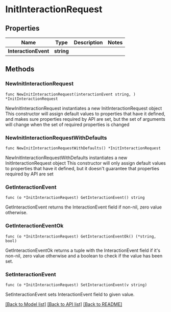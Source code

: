 # InitInteractionRequest

## Properties

Name | Type | Description | Notes
------------ | ------------- | ------------- | -------------
**InteractionEvent** | **string** |  | 

## Methods

### NewInitInteractionRequest

`func NewInitInteractionRequest(interactionEvent string, ) *InitInteractionRequest`

NewInitInteractionRequest instantiates a new InitInteractionRequest object
This constructor will assign default values to properties that have it defined,
and makes sure properties required by API are set, but the set of arguments
will change when the set of required properties is changed

### NewInitInteractionRequestWithDefaults

`func NewInitInteractionRequestWithDefaults() *InitInteractionRequest`

NewInitInteractionRequestWithDefaults instantiates a new InitInteractionRequest object
This constructor will only assign default values to properties that have it defined,
but it doesn't guarantee that properties required by API are set

### GetInteractionEvent

`func (o *InitInteractionRequest) GetInteractionEvent() string`

GetInteractionEvent returns the InteractionEvent field if non-nil, zero value otherwise.

### GetInteractionEventOk

`func (o *InitInteractionRequest) GetInteractionEventOk() (*string, bool)`

GetInteractionEventOk returns a tuple with the InteractionEvent field if it's non-nil, zero value otherwise
and a boolean to check if the value has been set.

### SetInteractionEvent

`func (o *InitInteractionRequest) SetInteractionEvent(v string)`

SetInteractionEvent sets InteractionEvent field to given value.



[[Back to Model list]](../README.md#documentation-for-models) [[Back to API list]](../README.md#documentation-for-api-endpoints) [[Back to README]](../README.md)


